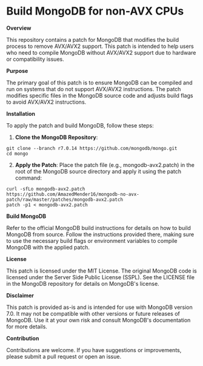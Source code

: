 # Build MongoDB for non-AVX CPUs

**Overview**

This repository contains a patch for MongoDB that modifies the build process to remove AVX/AVX2 support. This patch is intended to help users who need to compile MongoDB without AVX/AVX2 support due to hardware or compatibility issues.


**Purpose**

The primary goal of this patch is to ensure MongoDB can be compiled and run on systems that do not support AVX/AVX2 instructions. The patch modifies specific files in the MongoDB source code and adjusts build flags to avoid AVX/AVX2 instructions.


**Installation**

To apply the patch and build MongoDB, follow these steps:

1. **Clone the MongoDB Repository**:
```
git clone --branch r7.0.14 https://github.com/mongodb/mongo.git
cd mongo
```
2. **Apply the Patch**: Place the patch file (e.g., mongodb-avx2.patch) in the root of the MongoDB source directory and apply it using the patch command:
```
curl -sfLo mongodb-avx2.patch https://github.com/AmazedMender16/mongodb-no-avx-patch/raw/master/patches/mongodb-avx2.patch
patch -p1 < mongodb-avx2.patch
```

**Build MongoDB**

Refer to the official MongoDB build instructions for details on how to build MongoDB from source. Follow the instructions provided there, making sure to use the necessary build flags or environment variables to compile MongoDB with the applied patch.


**License**

This patch is licensed under the MIT License. The original MongoDB code is licensed under the Server Side Public License (SSPL). See the LICENSE file in the MongoDB repository for details on MongoDB's license.


**Disclaimer**

This patch is provided as-is and is intended for use with MongoDB version 7.0. It may not be compatible with other versions or future releases of MongoDB. Use it at your own risk and consult MongoDB's documentation for more details.


**Contribution**

Contributions are welcome. If you have suggestions or improvements, please submit a pull request or open an issue.
